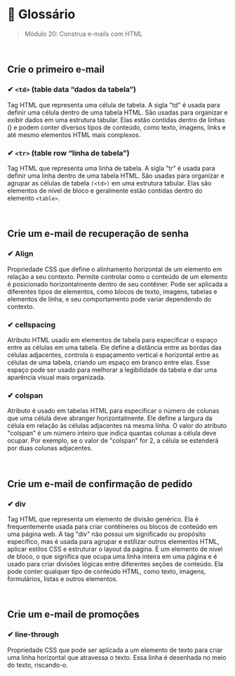 # 📌 Glossário
> Módulo 20: Construa e-mails com HTML

<br>

## Crie o primeiro e-mail
### ✔ ``<td>`` (table data “dados da tabela”)
Tag HTML que representa uma célula de tabela. A sigla "td" é usada para definir uma célula dentro de uma tabela HTML. São usadas para organizar e exibir dados em uma estrutura tabular. Elas estão contidas dentro de linhas (<tr>) e podem conter diversos tipos de conteúdo, como texto, imagens, links e até mesmo elementos HTML mais complexos.

### ✔ ``<tr>`` (table row “linha de tabela”)
Tag HTML que representa uma linha de tabela. A sigla "tr" é usada para definir uma linha dentro de uma tabela HTML. São usadas para organizar e agrupar as células de tabela ``(<td>)`` em uma estrutura tabular. Elas são elementos de nível de bloco e geralmente estão contidas dentro do elemento ``<table>``.

<br>

## Crie um e-mail de recuperação de senha
### ✔ Align
Propriedade CSS que define o alinhamento horizontal de um elemento em relação a seu contexto. Permite controlar como o conteúdo de um elemento é posicionado horizontalmente dentro de seu contêiner. Pode ser aplicada a diferentes tipos de elementos, como blocos de texto, imagens, tabelas e elementos de linha, e seu comportamento pode variar dependendo do contexto.

### ✔ cellspacing
Atributo HTML usado em elementos de tabela para especificar o espaço entre as células em uma tabela. Ele define a distância entre as bordas das células adjacentes, controla o espaçamento vertical e horizontal entre as células de uma tabela, criando um espaço em branco entre elas. Esse espaço pode ser usado para melhorar a legibilidade da tabela e dar uma aparência visual mais organizada.

### ✔ colspan
Atributo é usado em tabelas HTML para especificar o número de colunas que uma célula deve abranger horizontalmente. Ele define a largura da célula em relação às células adjacentes na mesma linha. O valor do atributo "colspan" é um número inteiro que indica quantas colunas a célula deve ocupar. Por exemplo, se o valor de "colspan" for 2, a célula se estenderá por duas colunas adjacentes.

<br>

## Crie um e-mail de confirmação de pedido
### ✔ div
Tag HTML que representa um elemento de divisão genérico. Ela é frequentemente usada para criar contêineres ou blocos de conteúdo em uma página web. A tag "div" não possui um significado ou propósito específico, mas é usada para agrupar e estilizar outros elementos HTML, aplicar estilos CSS e estruturar o layout da página. É um elemento de nível de bloco, o que significa que ocupa uma linha inteira em uma página e é usado para criar divisões lógicas entre diferentes seções de conteúdo. Ela pode conter qualquer tipo de conteúdo HTML, como texto, imagens, formulários, listas e outros elementos.

<br>

## Crie um e-mail de promoções
### ✔ line-through
Propriedade CSS que pode ser aplicada a um elemento de texto para criar uma linha horizontal que atravessa o texto. Essa linha é desenhada no meio do texto, riscando-o.